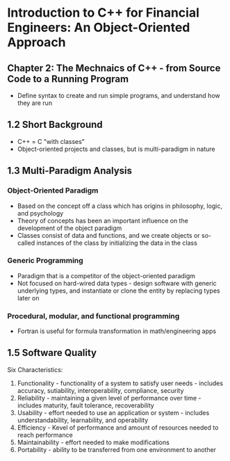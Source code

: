 # Introduction to C++ for Financial Engineers: An Object-Oriented Approach
## Chapter 2: The Mechnaics of C++ - from Source Code to a Running Program
- Define syntax to create and run simple programs, and understand how they are run

## 1.2 Short Background
- C++ = C "with classes"
- Object-oriented projects and classes, but is multi-paradigm in nature

## 1.3 Multi-Paradigm Analysis
### Object-Oriented Paradigm
- Based on the concept off a class which has origins in philosophy, logic, and psychology
- Theory of concepts has been an important influence on the development of the object paradigm
- Classes consist of data and functions, and we create objects or so-called instances of the class by initializing the data in the class
### Generic Programming
- Paradigm that is a competitor of the object-oriented paradigm
- Not focused on hard-wired data types - design software with generic underlying types, and instantiate or clone the entity by replacing types later on
### Procedural, modular, and functional programming
- Fortran is useful for formula transformation in math/engineering apps

## 1.5 Software Quality
Six Characteristics:
1. Functionality - functionality of a system to satisfy user needs - includes accuracy, sutiability, interoperability, compliance, security
2. Reliability - maintaining a given level of performance over time - includes maturity, fault tolerance, recoverability
3. Usability - effort needed to use an application or system - includes understandability, learnability, and operability
4. Efficiency - Kevel of performance and amount of resources needed to reach performance 
5. Maintainability - effort needed to make modifications
6. Portability - ability to be transferred from one environment to another

